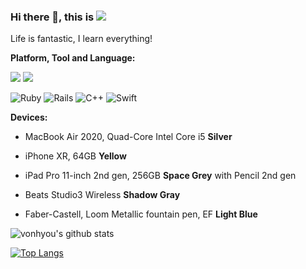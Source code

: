 ### Hi there 👋, this is [![](https://img.shields.io/twitter/follow/vonhyou)](http://twitter.com/vonhyou)

 Life is fantastic, I learn everything!

**Platform, Tool and Language:** 

[![](https://img.shields.io/badge/macOS-Big%20Sur-e94256?style=flat-square&logo=apple&logoColor=ffffff)](https://www.apple.com/macos/big-sur/)
[![](https://img.shields.io/badge/IDE-Visual%20Studio%20Code-007ACC?style=flat-square&logo=Visual-Studio-Code&logoColor=ffffff)](https://code.visualstudio.com/)

<img alt="Ruby" src="https://img.shields.io/badge/ruby-%23CC342D.svg?&style=flat-square&logo=ruby&logoColor=white"/> <img alt="Rails" src="https://img.shields.io/badge/rails%20-%23CC0000.svg?&style=flat-square&logo=ruby-on-rails&logoColor=white"/> <img alt="C++" src="https://img.shields.io/badge/c++%20-%2300599C.svg?&style=flat-square&logo=c%2B%2B&ogoColor=white"/> <img alt="Swift" src="https://img.shields.io/badge/swift-%23FA7343.svg?&style=flat-square&logo=swift&logoColor=white"/>

**Devices:**

- MacBook Air 2020, Quad-Core Intel Core i5 **Silver**

- iPhone XR, 64GB **Yellow**

- iPad Pro 11-inch 2nd gen, 256GB **Space Grey** with Pencil 2nd gen

- Beats Studio3 Wireless **Shadow Gray**

- Faber-Castell, Loom Metallic fountain pen, EF **Light Blue**

![vonhyou's github stats](https://github-readme-stats.vercel.app/api?username=vonhyou&show_icons=true&bg_color=252a34&text_color=eaeaea&title_color=ff2e63&icon_color=08d9d6&count_private=true)

[![Top Langs](https://github-readme-stats.vercel.app/api/top-langs/?username=vonhyou&layout=compact&bg_color=252a34&text_color=eaeaea&title_color=ff2e63)](https://github.com/anuraghazra/github-readme-stats)

